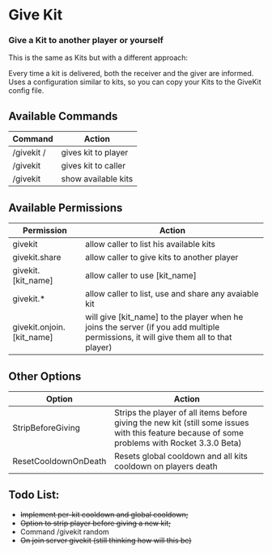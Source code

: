 ﻿# Give Kit
### Give a Kit to another player or yourself

This is the same as Kits but with a different approach:

Every time a kit is delivered, both the receiver and the giver are informed.
Uses a configuration similar to kits, so you can copy your Kits to the GiveKit config file.

## Available Commands
Command | Action
------- | -------
/givekit <kit>/<player>						| gives kit to player
/givekit <kit>								| gives kit to caller
/givekit									| show available kits

## Available Permissions
Permission | Action
------- | -------
<Command>givekit</Command>					| allow caller to list his available kits
<Command>givekit.share</Command>				| allow caller to give kits to another player
<Command>givekit.[kit_name]</Command>			| allow caller to use [kit_name]
<Command>givekit.*</Command>					| allow caller to list, use and share any avaiable kit
<Command>givekit.onjoin.[kit_name]</Command>	| will give [kit_name] to the player when he joins the server (if you add multiple permissions, it will give them all to that player)
												

## Other Options
Option | Action
------- | -------
StripBeforeGiving								| Strips the player of all items before giving the new kit (still some issues with this feature because of some problems with Rocket 3.3.0 Beta)
ResetCooldownOnDeath							| Resets global cooldown and all kits cooldown on players death
 
## Todo List:
* ~~Implement per-kit cooldown and global cooldown;~~
* ~~Option to strip player before giving a new kit;~~
* Command /givekit random
* ~~On join server givekit (still thinking how will this be)~~